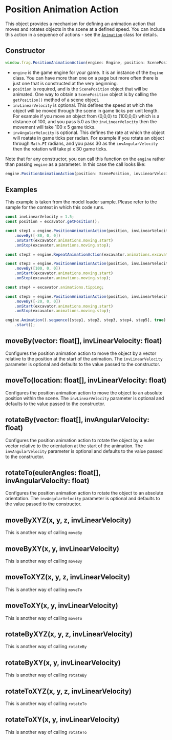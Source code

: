 # Position Animation Action

This object provides a mechanism for defining an animation action that moves and 
rotates objects in the scene at a defined speed. You can include this action in
a sequence of actions - see the [`Animation`](animation.md) class for details.

## Constructor
```javascript
window.frag.PositionAnimationAction(engine: Engine, position: ScenePosition, invLinearVelocity: float, invAngularVelocity: float)
```

* `engine` is the game engine for your game. It is an instance of the `Engine` class. You can 
  have more than one on a page but more often there is just one that is constructed at the 
  very beginning.
* `position` is required, and is the `ScenePosition` object that will be animated.
  One way to obtain a `ScenePosition` object is by calling the `getPosition()` method of a
  scene object.
* `invLinearVelocity` is optional. This defines the speed at which the object will be
  moved through the scene in game ticks per unit length. For example if you move an
  object from (0,0,0) to (100,0,0) which is a distance of 100, and you pass 5.0 as the
  `invLinearVelocity` then the movement will take 100 x 5 game ticks.
* `invAngularVelocity` is optional. This defines the rate at which the object will
  roatate in game ticks per radian. For example if you rotate an object through `Math.PI`
  radians, and you pass 30 as the `invAngularVelocity` then the rotation will take 
  pi x 30 game ticks.

Note that for any constructor, you can call this function on the `engine` rather than passing
`engine` as a parameter. In this case the call looks like:

```javascript
engine.PositionAnimationAction(position: ScenePosition, invLinearVelocity: float, invAngularVelocity: float)
```

## Examples
This example is taken from the model loader sample. Please refer to the sample for
the context in which this code runs.

```javascript
const invLinearVelocity = 1.5;
const position = excavator.getPosition();

const step1 = engine.PositionAnimationAction(position, invLinearVelocity)
    .moveBy([-80, 0, 0])
    .onStart(excavator.animations.moving.start)
    .onStop(excavator.animations.moving.stop);

const step2 = engine.RepeatAnimationAction(excavator.animations.excavating, 4)

const step3 = engine.PositionAnimationAction(position, invLinearVelocity)
    .moveBy([100, 0, 0])
    .onStart(excavator.animations.moving.start)
    .onStop(excavator.animations.moving.stop);

const step4 = excavator.animations.tipping;

const step5 = engine.PositionAnimationAction(position, invLinearVelocity)
    .moveBy([-20, 0, 0])
    .onStart(excavator.animations.moving.start)
    .onStop(excavator.animations.moving.stop);

engine.Animation().sequence([step1, step2, step3, step4, step5], true)
    .start();
```

## moveBy(vector: float[], invLinearVelocity: float)
Configures the position animation action to move the object by a vector
relative to the position at the start of the animation. The 
`invLinearVelocity` parameter is optional and defaults to the value passed
to the constructor.

## moveTo(location: float[], invLinearVelocity: float)
Configures the position animation action to move the object to an absolute
position within the scene. The `invLinearVelocity` parameter is optional and 
defaults to the value passed to the constructor.

## rotateBy(vector: float[], invAngularVelocity: float)
Configures the position animation action to rotate the object by a euler vector
relative to the orientation at the start of the animation. The 
`invAngularVelocity` parameter is optional and defaults to the value passed
to the constructor.

## rotateTo(eulerAngles: float[], invAngularVelocity: float)
Configures the position animation action to rotate the object to an absolute
orientation. The `invAngularVelocity` parameter is optional and defaults to the 
value passed to the constructor.

## moveByXYZ(x, y, z, invLinearVelocity)
This is another way of calling `moveBy`

## moveByXY(x, y, invLinearVelocity)
This is another way of calling `moveBy`

## moveToXYZ(x, y, z, invLinearVelocity)
This is another way of calling `moveTo`

## moveToXY(x, y, invLinearVelocity)
This is another way of calling `moveTo`

## rotateByXYZ(x, y, z, invLinearVelocity)
This is another way of calling `rotateBy`

## rotateByXY(x, y, invLinearVelocity)
This is another way of calling `rotateBy`

## rotateToXYZ(x, y, z, invLinearVelocity)
This is another way of calling `rotateTo`

## rotateToXY(x, y, invLinearVelocity)
This is another way of calling `rotateTo`
